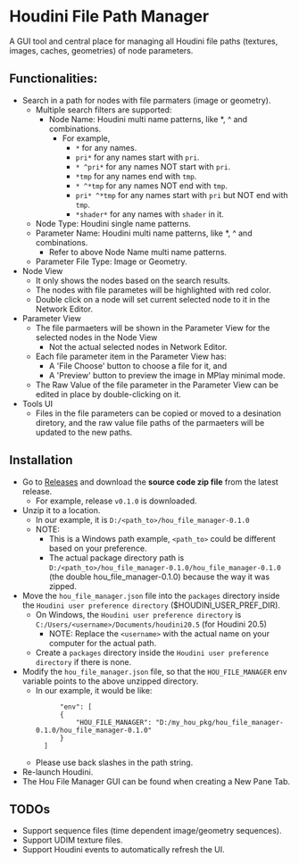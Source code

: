 # Houdini File Path Manager
A GUI tool and central place for managing all Houdini file paths (textures, images, caches, geometries) of node parameters.

## Functionalities:
* Search in a path for nodes with file parmaters (image or geometry).
  * Multiple search filters are supported:
    * Node Name: Houdini multi name patterns, like *, ^ and combinations.
      * For example,
        * `*` for any names.
        * `pri*` for any names start with `pri`.
        * `* ^pri*` for any names NOT start with `pri`.
        * `*tmp` for any names end with `tmp`.
        * `* ^*tmp` for any names NOT end with `tmp`.
        * `pri* ^*tmp` for any names start with `pri` but NOT end with `tmp`.
        * `*shader*` for any names with `shader` in it.
  * Node Type: Houdini single name patterns.
  * Parameter Name: Houdini multi name patterns, like *, ^ and combinations.
    * Refer to above Node Name multi name patterns.
  * Parameter File Type: Image or Geometry.
* Node View
  * It only shows the nodes based on the search results.
  * The nodes with file parametes will be highlighted with red color.
  * Double click on a node will set current selected node to it in the Network Editor.
* Parameter View
  * The file parmaeters will be shown in the Parameter View for the selected nodes in the Node View
    * Not the actual selected nodes in Network Editor.
  * Each file parameter item in the Parameter View has:
    * A 'File Choose' button to choose a file for it, and
    * A 'Preview' button to preview the image in MPlay minimal mode.
  * The Raw Value of the file parameter in the Parameter View can be edited in place by double-clicking on it.
* Tools UI
  * Files in the file parameters can be copied or moved to a desination diretory, and the raw value file paths of the parmaeters will be updated to the new paths.

## Installation
* Go to [Releases](https://github.com/vfxkevin/hou_file_manager/releases) and download the **source code zip file** from the latest release.
  * For example, release `v0.1.0` is downloaded.
* Unzip it to a location.
  * In our example, it is `D:/<path_to>/hou_file_manager-0.1.0`
  * NOTE:
    * This is a Windows path example, `<path_to>` could be different based on your preference.
    * The actual package directory path is `D:/<path_to>/hou_file_manager-0.1.0/hou_file_manager-0.1.0` (the double hou_file_manager-0.1.0) because the way it was zipped.
* Move the `hou_file_manager.json` file into the `packages` directory inside the `Houdini user preference directory` ($HOUDINI_USER_PREF_DIR).
  * On Windows, the `Houdini user preference directory` is `C:/Users/<username>/Documents/houdini20.5` (for Houdini 20.5)
    * NOTE: Replace the `<username>` with the actual name on your computer for the actual path.
  * Create a `packages` directory inside the `Houdini user preference directory` if there is none.
* Modify the `hou_file_manager.json` file, so that the `HOU_FILE_MANAGER` env variable points to the above unzipped directory.
  * In our example, it would be like:
    ```
          "env": [
          {
              "HOU_FILE_MANAGER": "D:/my_hou_pkg/hou_file_manager-0.1.0/hou_file_manager-0.1.0"
          }
      ]
    ```
  * Please use back slashes in the path string. 
* Re-launch Houdini.
* The Hou File Manager GUI can be found when creating a New Pane Tab.

## TODOs
* Support sequence files (time dependent image/geometry sequences).
* Support UDIM texture files.
* Support Houdini events to automatically refresh the UI. 
